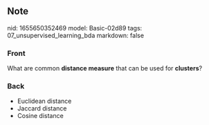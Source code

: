 ## Note
nid: 1655650352469
model: Basic-02d89
tags: 07_unsupervised_learning_bda
markdown: false

### Front
What are common <b>distance measure</b> that can be used for
<b>clusters</b>?

### Back
<ul>
  <li>Euclidean distance
  <li>Jaccard distance
  <li>Cosine distance
</ul>
